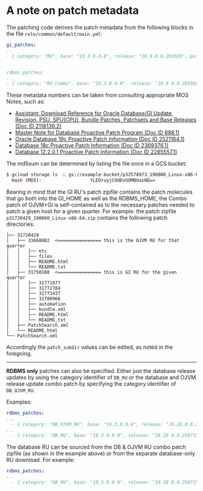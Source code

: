 # A note on patch metadata

The patching code derives the patch metadata from the following blocks in the file `role/common/default/main.yml`:

```yaml
gi_patches:
...
- { category: "RU", base: "19.3.0.0.0", release: "19.9.0.0.201020", patchnum: "31720429", patchfile: "p31720429_190000_Linux-x86-64.zip", patch_subdir: "/31750108", prereq_check: FALSE, method: "opatchauto apply", ocm: FALSE, upgrade: FALSE, md5sum: "tTZDYSasdnt7lrNJ/MYm1g==" }


rdbms_patches:
...
- { category: "RU_Combo", base: "19.3.0.0.0", release: "19.9.0.0.201020", patchnum: "31720429", patchfile: "p31720429_190000_Linux-x86-64.zip", patch_subdir: "/31668882", prereq_check: TRUE, method: "opatch apply", ocm: FALSE, upgrade: TRUE, md5sum: "tTZDYSasdnt7lrNJ/MYm1g==" }
```

These metadata numbers can be taken from consulting appropriate MOS Notes, such as:

- [Assistant: Download Reference for Oracle Database/GI Update, Revision, PSU, SPU(CPU), Bundle Patches, Patchsets and Base Releases (Doc ID 2118136.2)](https://support.oracle.com/epmos/faces/DocContentDisplay?id=2118136.2)
- [Master Note for Database Proactive Patch Program (Doc ID 888.1)](https://support.oracle.com/epmos/faces/DocContentDisplay?id=888.1)
- [Oracle Database 19c Proactive Patch Information (Doc ID 2521164.1)](https://support.oracle.com/epmos/faces/DocContentDisplay?id=2521164.1)
- [Database 18c Proactive Patch Information (Doc ID 2369376.1)](https://support.oracle.com/epmos/faces/DocContentDisplay?id=2369376.1)
- [Database 12.2.0.1 Proactive Patch Information (Doc ID 2285557.1)](https://support.oracle.com/epmos/faces/DocContentDisplay?id=2285557.1)

The md5sum can be determined by listing the file once in a GCS bucket:

```bash
$ gcloud storage ls -L gs://example-bucket/p32578973_190000_Linux-x86-64.zip | grep -i md5
  Hash (MD5):                  YLEOruyjCOdDvUOMBUazNQ==
```

Bearing in mind that the GI RU's patch zipfile contains the patch molecules that go both into the GI_HOME as well as the RDBMS_HOME, the Combo patch of OJVM+GI is self-contained as to the necessary patches needed to patch a given host for a given quarter. For example: the patch zipfile `p31720429_190000_Linux-x86-64.zip` contains the following patch directories:

```
├── 31720429
│   ├── 31668882  <================ this is the OJVM RU for that quarter
│   │   ├── etc
│   │   ├── files
│   │   ├── README.html
│   │   └── README.txt
│   ├── 31750108  <================ this is GI RU for the given quarter
│   │   ├── 31771877
│   │   ├── 31772784
│   │   ├── 31773437
│   │   ├── 31780966
│   │   ├── automation
│   │   ├── bundle.xml
│   │   ├── README.html
│   │   └── README.txt
│   ├── PatchSearch.xml
│   └── README.html
└── PatchSearch.xml

```

Accordingly the `patch_subdir` values can be edited, as noted in the foregoing.

---

**RDBMS only** patches can also be specified. Either just the database release updates by using the category identifier of `DB_RU` or the database and OJVM release update combo patch by specifying the category identifier of `DB_OJVM_RU`.

Examples:

```yaml
rdbms_patches:
...
  - { category: "DB_OJVM_RU", base: "19.3.0.0.0", release: "19.28.0.0.250715", patchnum: "37952354", patchfile: "p37952354_190000_Linux-x86-64.zip", patch_subdir: "/37847857", prereq_check: true, method: "opatch apply", ocm: false, upgrade: true, md5sum: "LRVOEDN3ODtN2WckChrM9w==" }
...
  - { category: "DB_RU", base: "19.3.0.0.0", release: "19.28.0.0.250715", patchnum: "37952354", patchfile: "p37952354_190000_Linux-x86-64.zip", patch_subdir: "/37960098", prereq_check: true, method: "opatch apply", ocm: false, upgrade: true, md5sum: "LRVOEDN3ODtN2WckChrM9w==" }
```

The database RU can be sourced from the DB & OJVM RU combo patch zipfile (as shown in the example above) or from the separate database-only RU download. For example:

```yaml
rdbms_patches:
...
  - { category: "DB_RU", base: "19.3.0.0.0", release: "19.28.0.0.250715", patchnum: "37960098", patchfile: "p37960098_190000_Linux-x86-64.zip", patch_subdir: "/", prereq_check: true, method: "opatch apply", ocm: false, upgrade: true, md5sum: "PipbpAyGobuUR1I/L3PfuQ==" }
```
